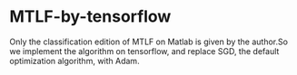 # MTLF-by-tensorflow
Only the classification edition of MTLF on Matlab is given by the author.So we implement 
the algorithm on tensorflow, and replace SGD, the default optimization algorithm, with Adam.
